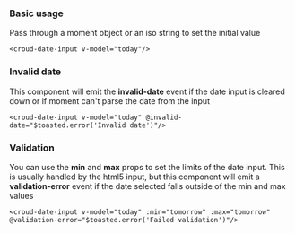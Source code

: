 ### Basic usage
Pass through a moment object or an iso string to set the initial value

    <croud-date-input v-model="today"/>

### Invalid date
This component will emit the **invalid-date** event if the date input is cleared down or if moment can't parse the date from the input

    <croud-date-input v-model="today" @invalid-date="$toasted.error('Invalid date')"/>

### Validation
You can use the **min** and **max** props to set the limits of the date input. This is usually handled by the html5 input, but this component will emit a **validation-error** event if the date selected falls outside of the min and max values

    <croud-date-input v-model="today" :min="tomorrow" :max="tomorrow" @validation-error="$toasted.error('Failed validation')"/>

